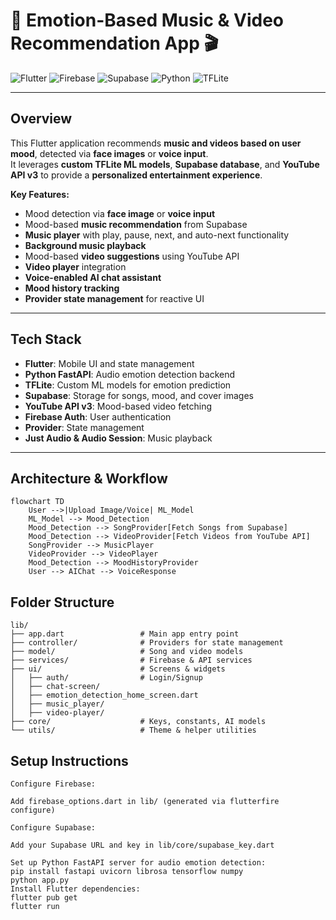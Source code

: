 # 🎵 Emotion-Based Music & Video Recommendation App 🎬

![Flutter](https://img.shields.io/badge/Flutter-02569B?style=flat&logo=flutter&logoColor=white)
![Firebase](https://img.shields.io/badge/Firebase-FFCA28?style=flat&logo=firebase&logoColor=white)
![Supabase](https://img.shields.io/badge/Supabase-3ECF8E?style=flat&logo=supabase&logoColor=white)
![Python](https://img.shields.io/badge/Python-3776AB?style=flat&logo=python&logoColor=white)
![TFLite](https://img.shields.io/badge/TFLite-FF6F00?style=flat&logo=tensorflow&logoColor=white)

---

## **Overview**
This Flutter application recommends **music and videos based on user mood**, detected via **face images** or **voice input**.  
It leverages **custom TFLite ML models**, **Supabase database**, and **YouTube API v3** to provide a **personalized entertainment experience**.  

**Key Features:**
- Mood detection via **face image** or **voice input**
- Mood-based **music recommendation** from Supabase
- **Music player** with play, pause, next, and auto-next functionality
- **Background music playback**
- Mood-based **video suggestions** using YouTube API
- **Video player** integration
- **Voice-enabled AI chat assistant**
- **Mood history tracking**
- **Provider state management** for reactive UI

---

## **Tech Stack**
- **Flutter**: Mobile UI and state management
- **Python FastAPI**: Audio emotion detection backend
- **TFLite**: Custom ML models for emotion prediction
- **Supabase**: Storage for songs, mood, and cover images
- **YouTube API v3**: Mood-based video fetching
- **Firebase Auth**: User authentication
- **Provider**: State management
- **Just Audio & Audio Session**: Music playback

---

## **Architecture & Workflow**
```mermaid
flowchart TD
    User -->|Upload Image/Voice| ML_Model
    ML_Model --> Mood_Detection
    Mood_Detection --> SongProvider[Fetch Songs from Supabase]
    Mood_Detection --> VideoProvider[Fetch Videos from YouTube API]
    SongProvider --> MusicPlayer
    VideoProvider --> VideoPlayer
    Mood_Detection --> MoodHistoryProvider
    User --> AIChat --> VoiceResponse

```
## Folder Structure
```
lib/
├── app.dart                 # Main app entry point
├── controller/              # Providers for state management
├── model/                   # Song and video models
├── services/                # Firebase & API services
├── ui/                      # Screens & widgets
│   ├── auth/                # Login/Signup
│   ├── chat-screen/
│   ├── emotion_detection_home_screen.dart
│   ├── music_player/
│   ├── video-player/
├── core/                    # Keys, constants, AI models
└── utils/                   # Theme & helper utilities

```

## Setup Instructions
```
Configure Firebase:

Add firebase_options.dart in lib/ (generated via flutterfire configure)

Configure Supabase:

Add your Supabase URL and key in lib/core/supabase_key.dart

Set up Python FastAPI server for audio emotion detection:
pip install fastapi uvicorn librosa tensorflow numpy
python app.py
Install Flutter dependencies:
flutter pub get
flutter run
```

